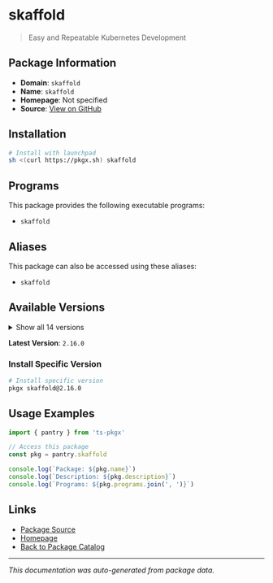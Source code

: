 # skaffold

> Easy and Repeatable Kubernetes Development

## Package Information

- **Domain**: `skaffold`
- **Name**: `skaffold`
- **Homepage**: Not specified
- **Source**: [View on GitHub](https://github.com/pkgxdev/pantry/tree/main/projects/skaffold.dev/package.yml)

## Installation

```bash
# Install with launchpad
sh <(curl https://pkgx.sh) skaffold
```

## Programs

This package provides the following executable programs:

- `skaffold`

## Aliases

This package can also be accessed using these aliases:

- `skaffold`

## Available Versions

<details>
<summary>Show all 14 versions</summary>

- `2.16.0`, `2.15.0`, `2.14.2`, `2.14.1`, `2.14.0`
- `2.13.2`, `2.13.0`, `2.12.0`, `2.11.1`, `2.11.0`
- `2.10.1`, `2.10.0`, `2.9.0`, `2.8.0`

</details>

**Latest Version**: `2.16.0`

### Install Specific Version

```bash
# Install specific version
pkgx skaffold@2.16.0
```

## Usage Examples

```typescript
import { pantry } from 'ts-pkgx'

// Access this package
const pkg = pantry.skaffold

console.log(`Package: ${pkg.name}`)
console.log(`Description: ${pkg.description}`)
console.log(`Programs: ${pkg.programs.join(', ')}`)
```

## Links

- [Package Source](https://github.com/pkgxdev/pantry/tree/main/projects/skaffold.dev/package.yml)
- [Homepage](#)
- [Back to Package Catalog](../package-catalog.md)

---

*This documentation was auto-generated from package data.*
